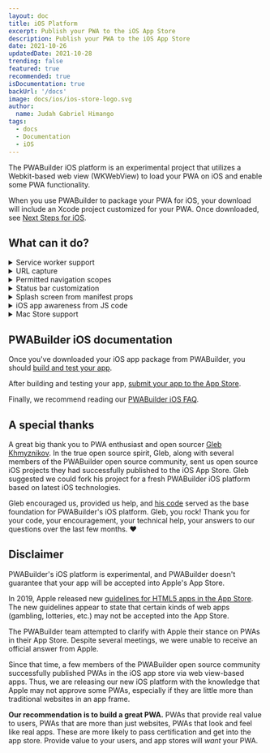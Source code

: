 ```yaml
---
layout: doc
title: iOS Platform
excerpt: Publish your PWA to the iOS App Store
description: Publish your PWA to the iOS App Store
date: 2021-10-26
updatedDate: 2021-10-28
trending: false
featured: true
recommended: true
isDocumentation: true
backUrl: '/docs'
image: docs/ios/ios-store-logo.svg 
author:
  name: Judah Gabriel Himango
tags:
  - docs
  - Documentation
  - iOS
---
```


The PWABuilder iOS platform is an experimental project that utilizes a Webkit-based web view (WKWebView) to load your PWA on iOS and enable some PWA functionality. 

When you use PWABuilder to package your PWA for iOS, your download will include an Xcode project customized for your PWA. Once downloaded, see [Next Steps for iOS](../next-steps).

## What can it do?

<details>
  <summary>Service worker support</summary>  

We utilize [App-Bound Domains](<a href="https://webkit.org/blog/10882/app-bound-domains/">) to enable service workers to function when your PWA is run on supported platforms (iOS 14 and above). 

</details>

<details>
  <summary>URL capture</summary>  
  
By default, PWABuilder's iOS platform generates a URL capture-ready app. If a user installs your app, you can have your app's URLs open in your PWA, rather than in the browser. 

To enable this, deploy an [Apple App-Site Association file](https://developer.apple.com/documentation/xcode/supporting-associated-domains) to your web server. Your app already contains the necessary configuration to utilize link capture. See [our iOS Platform FAQ](/docs/ios-faq) for more info.
  
</details>

<details>
  <summary>Permitted navigation scopes</summary>  
  
When you generate your iOS app in PWABuilder, you can specify a list of permitted URLs that are considered in-scope for the app:

<img loading="lazy" src="/posts/announcing-ios/ios-permitted-urls.png" style="margin-left: 0; max-height: 250px;" alt="Screenshot of the iOS publish section on PWABuilder" />

This can be useful when your PWA needs to work with 3rd party URLs, such as `Login with Google` or other authentication providers.
  
</details>

<details>
  <summary>Status bar customization</summary>  
  
The iOS status bar -- containing your iPhone's reception bars, battery level, and more -- can be customized when shown in your app. By default, we set the status bar color to your manifest's `theme_color`, or white if you don't have a `theme_color` supplied.

As a future enhancement, we may allow you to hide the status bar -- useful in `display: fullscreen` PWAs like games -- as well as change the status bar foreground color.
  
</details>

<details>
  <summary>Splash screen from manifest props</summary>  
  
While your app initializes and the web view loads your PWA, users will see a splash screen. The splash screen will be a solid background color, with your app's icon centered and a progress bar beneath it:

<img loading="lazy" src="/posts/announcing-ios/ios-splash.png" style="max-height: 300px" />

The splash screen background color is taken from your manifest's `background_color`. The icon is from your manifest's `icons`, and the progress bar color is styled using your manifest's `theme_color`.

When your app finishes initializing and your PWA is done loading into the web view, the splash screen disappears and your PWA takes the fore.
  
</details>

<details>
  <summary>iOS app awareness from JS code</summary>  
  
In your PWA, you can detect if you're running in the iOS app by looking for an `app-platform` cookie, its value set to `iOS App Store`.
  
</details>

<details>
  <summary>Mac Store support</summary>  
  
When publishing your iOS app, you can opt-in to publishing to the Mac App Store as well. Your app will be available to M1 devices running macOS 11 or later.
  
</details>

## PWABuilder iOS documentation

Once you've downloaded your iOS app package from PWABuilder, you should [build and test your app](/docs/ios-next-steps).

After building and testing your app, [submit your app to the App Store](/docs/ios-app-submission).

Finally, we recommend reading our [PWABuilder iOS FAQ](/docs/ios-faq).

## A special thanks

A great big thank you to PWA enthusiast and open sourcer [Gleb Khmyznikov](https://github.com/khmyznikov). In the true open source spirit, Gleb, along with several members of the PWABuilder open source community, sent us open source iOS projects they had successfully published to the iOS App Store. Gleb suggested we could fork his project for a fresh PWABuilder iOS platform based on latest iOS technologies.

Gleb encouraged us, provided us help, and [his code](https://github.com/khmyznikov/ios-pwa-wrap/) served as the base foundation for PWABuilder's iOS platform. Gleb, you rock! Thank you for your code, your encouragement, your technical help, your answers to our questions over the last few months. ♥

## Disclaimer

PWABuilder's iOS platform is experimental, and PWABuilder doesn't guarantee that your app will be accepted into Apple's App Store.

In 2019, Apple released new [guidelines for HTML5 apps in the App Store](https://developer.apple.com/news/?id=09062019b). The new guidelines appear to state that certain kinds of web apps (gambling, lotteries, etc.) may not be accepted into the App Store.

The PWABuilder team attempted to clarify with Apple their stance on PWAs in their App Store. Despite several meetings, we were unable to receive an official answer from Apple.

Since that time, a few members of the PWABuilder open source community successfully published PWAs in the iOS app store via web view-based apps. Thus, we are releasing our new iOS platform with the knowledge that Apple may not approve some PWAs, especially if they are little more than traditional websites in an app frame.

**Our recommendation is to build a great PWA.** PWAs that provide real value to users, PWAs that are more than just websites, PWAs that look and feel like real apps. These are more likely to pass certification and get into the app store. Provide value to your users, and app stores will _want_ your PWA.